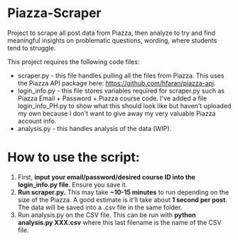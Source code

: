 # Piazza-Scraper
Project to scrape all post data from Piazza, then analyze to try and find meaningful insights on problematic questions, wording, where students tend to struggle.

This project requires the following code files:
* scraper.py - this file handles pulling all the files from Piazza. This uses the Piazza API package here: https://github.com/hfaran/piazza-api. 
* login_info.py - this file stores variables required for scraper.py such as Piazza Email + Password + Piazza course code. I've added a file login_info_PH.py to show what this should look like but haven't uploaded my own because I don't want to give away my very valuable Piazza account info.
* analysis.py - this handles analysis of the data (WIP).

# How to use the script:
1. First, **input your email/password/desired course ID into the login_info.py file**. Ensure you save it.
2. **Run scraper.py.** This may take **~10-15 minutes** to run depending on the size of the Piazza. A good estimate is it'll take about **1 second per post**. The data will be saved into a .csv file in the same folder.
3. Run analysis.py on the CSV file. This can be run with **python analysis.py XXX.csv** where this last filename is the name of the CSV file.
